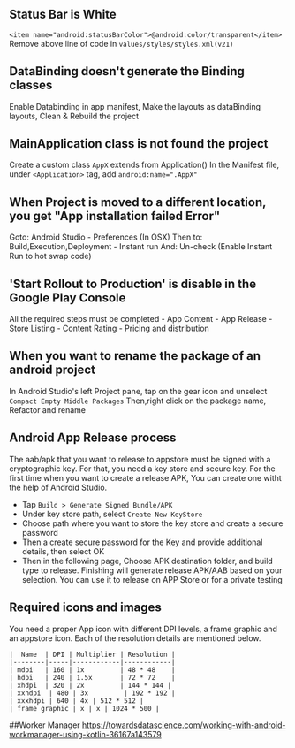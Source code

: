 ## Status Bar is White

  `<item name="android:statusBarColor">@android:color/transparent</item>`
Remove above line of code in `values/styles/styles.xml(v21)`


## DataBinding doesn't generate the Binding classes
  
  Enable Databinding in app manifest, 
  Make the layouts as dataBinding layouts,
  Clean & Rebuild the project
  
## MainApplication class is not found the project

  Create a custom class `AppX` extends from Application()
  In the Manifest file, under `<Application>` tag, add `android:name=".AppX"`

## When Project is moved to a different location, you get "App installation failed Error"
  
  Goto: Android Studio - Preferences (In OSX)
  Then to: Build,Execution,Deployment - Instant run
  And: Un-check (Enable Instant Run to hot swap code)

## 'Start Rollout to Production' is disable in the Google Play Console
  
  All the required steps must be completed
    - App Content
    - App Release
    - Store Listing
    - Content Rating
    - Pricing and distribution
    
## When you want to rename the package of an android project

  In Android Studio's left Project pane, tap on the gear icon and unselect `Compact Empty Middle Packages`
  Then,right click on the package name, Refactor and rename
  
## Android App Release process
  
  The aab/apk that you want to release to appstore must be signed with a cryptographic key. For that, you need a key store and secure key. For the first time when you want to create a release APK, You can create one witht the help of Android Studio. 
  - Tap `Build > Generate Signed Bundle/APK`
  - Under key store path, select `Create New KeyStore`
  - Choose path where you want to store the key store and create a secure password
  - Then a create secure password for the Key and provide additional details, then select OK
  - Then in the following page, Choose APK destination folder, and build type to release. Finishing will generate release APK/AAB based on your selection. You can use it to release on APP Store or for a private testing
  
  ## Required icons and images
  
   You need a proper App icon with different DPI levels, a frame graphic and an appstore icon. Each of the resolution details are mentioned below.
    
    |  Name  | DPI | Multiplier | Resolution |
    |--------|-----|------------|------------|
    | mdpi   | 160 | 1x         | 48 * 48    |
    | hdpi   | 240 | 1.5x       | 72 * 72    |
    | xhdpi  | 320 | 2x         | 144 * 144 |
    | xxhdpi  | 480 | 3x         | 192 * 192 |
    | xxxhdpi | 640 | 4x | 512 * 512 |
    | frame graphic | x | x | 1024 * 500 |
    

##Worker Manager
https://towardsdatascience.com/working-with-android-workmanager-using-kotlin-36167a143579


